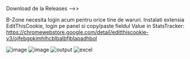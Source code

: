 Download de la Releases -->>

B-Zone necesita login acum pentru orice tine de waruri. 
Instalati extensia EditThisCookie, login pe panel si copy/paste fieldul Value in StatsTracker: https://chromewebstore.google.com/detail/editthiscookie-v3/ojfebgpkimhlhcblbalbfjblapadhbol

![image](https://github.com/user-attachments/assets/3384b04b-1577-49b0-9161-da165dd806cd)
![image](https://github.com/user-attachments/assets/c1a65e95-35dc-4a3c-9ac4-9893d6739b16)
![output](https://github.com/BeyondOwn/Stats-Tracker/assets/47278131/5ecc01de-be49-49aa-b519-0fa577f86403)
![excel](https://github.com/BeyondOwn/Stats-Tracker/assets/47278131/4ee29249-eca0-468b-8377-7dfbf309d5de)

